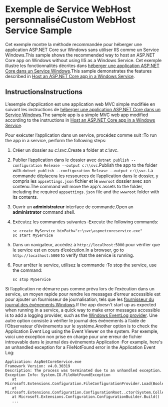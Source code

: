 # <a name="custom-webhost-service-sample"></a><span data-ttu-id="715b1-101">Exemple de Service WebHost personnalisé</span><span class="sxs-lookup"><span data-stu-id="715b1-101">Custom WebHost Service Sample</span></span>

<span data-ttu-id="715b1-102">Cet exemple montre la méthode recommandée pour héberger une application ASP.NET Core sur Windows sans utiliser IIS comme un Service Windows.</span><span class="sxs-lookup"><span data-stu-id="715b1-102">This sample shows the recommended way to host an ASP.NET Core app on Windows without using IIS as a Windows Service.</span></span> <span data-ttu-id="715b1-103">Cet exemple illustre les fonctionnalités décrites dans [héberger une application ASP.NET Core dans un Service Windows](https://docs.microsoft.com/aspnet/core/host-and-deploy/windows-service).</span><span class="sxs-lookup"><span data-stu-id="715b1-103">This sample demonstrates the features described in [Host an ASP.NET Core app in a Windows Service](https://docs.microsoft.com/aspnet/core/host-and-deploy/windows-service).</span></span>

## <a name="instructions"></a><span data-ttu-id="715b1-104">Instructions</span><span class="sxs-lookup"><span data-stu-id="715b1-104">Instructions</span></span>

<span data-ttu-id="715b1-105">L’exemple d’application est une application web MVC simple modifiée en suivant les instructions de [héberger une application ASP.NET Core dans un Service Windows](https://docs.microsoft.com/aspnet/core/host-and-deploy/windows-service).</span><span class="sxs-lookup"><span data-stu-id="715b1-105">The sample app is a simple MVC web app modified according to the instructions in [Host an ASP.NET Core app in a Windows Service](https://docs.microsoft.com/aspnet/core/host-and-deploy/windows-service).</span></span>

<span data-ttu-id="715b1-106">Pour exécuter l’application dans un service, procédez comme suit :</span><span class="sxs-lookup"><span data-stu-id="715b1-106">To run the app in a service, perform the following steps:</span></span>

1. <span data-ttu-id="715b1-107">Créer un dossier au *c:\svc*.</span><span class="sxs-lookup"><span data-stu-id="715b1-107">Create a folder at *c:\svc*.</span></span>

1. <span data-ttu-id="715b1-108">Publier l’application dans le dossier avec `dotnet publish --configuration Release --output c:\\svc`.</span><span class="sxs-lookup"><span data-stu-id="715b1-108">Publish the app to the folder with `dotnet publish --configuration Release --output c:\\svc`.</span></span> <span data-ttu-id="715b1-109">La commande déplacera les ressources de l’application dans le dossier, y compris les `appsettings.json` fichier et le `wwwroot` dossier avec son contenu.</span><span class="sxs-lookup"><span data-stu-id="715b1-109">The command will move the app's assets to the folder, including the required `appsettings.json` file and the `wwwroot` folder with its contents.</span></span>

1. <span data-ttu-id="715b1-110">Ouvrir un **administrateur** interface de commande.</span><span class="sxs-lookup"><span data-stu-id="715b1-110">Open an **administrator** command shell.</span></span>

1. <span data-ttu-id="715b1-111">Exécutez les commandes suivantes :</span><span class="sxs-lookup"><span data-stu-id="715b1-111">Execute the following commands:</span></span>

   ```console
   sc create MyService binPath="c:\svc\aspnetcoreservice.exe"
   sc start MyService
   ```

1. <span data-ttu-id="715b1-112">Dans un navigateur, accédez à `http://localhost:5000` pour vérifier que le service est en cours d’exécution.</span><span class="sxs-lookup"><span data-stu-id="715b1-112">In a browser, go to `http://localhost:5000` to verify that the service is running.</span></span>

1. <span data-ttu-id="715b1-113">Pour arrêter le service, utilisez la commande :</span><span class="sxs-lookup"><span data-stu-id="715b1-113">To stop the service, use the command:</span></span>

   ```console
   sc stop MyService
   ```

<span data-ttu-id="715b1-114">Si l’application ne démarre pas comme prévu lors de l’exécution dans un service, un moyen rapide pour rendre les messages d’erreur accessible est pour ajouter un fournisseur de journalisation, tels que les [fournisseur du journal des événements Windows](https://docs.microsoft.com/aspnet/core/fundamentals/logging/index#eventlog).</span><span class="sxs-lookup"><span data-stu-id="715b1-114">If the app doesn't start up as expected when running in a service, a quick way to make error messages accessible is to add a logging provider, such as the [Windows EventLog provider](https://docs.microsoft.com/aspnet/core/fundamentals/logging/index#eventlog).</span></span> <span data-ttu-id="715b1-115">Une autre option consiste à vérifier le journal des événements à l’aide de l’Observateur d’événements sur le système.</span><span class="sxs-lookup"><span data-stu-id="715b1-115">Another option is to check the Application Event Log using the Event Viewer on the system.</span></span> <span data-ttu-id="715b1-116">Par exemple, voici une exception non prise en charge pour une erreur de fichier introuvable dans le journal des événements Application :</span><span class="sxs-lookup"><span data-stu-id="715b1-116">For example, here's an unhandled exception for a FileNotFound error in the Application Event Log:</span></span>

```console
Application: AspNetCoreService.exe
Framework Version: v4.0.30319
Description: The process was terminated due to an unhandled exception.
Exception Info: System.IO.FileNotFoundException
   at Microsoft.Extensions.Configuration.FileConfigurationProvider.Load(Boolean)
   at Microsoft.Extensions.Configuration.ConfigurationRoot..ctor(System.Collections.Generic.IList`1<Microsoft.Extensions.Configuration.IConfigurationProvider>)
   at Microsoft.Extensions.Configuration.ConfigurationBuilder.Build()
   ...
```
